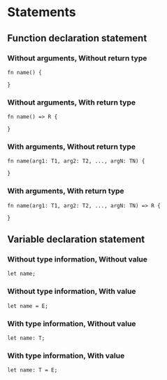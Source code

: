 # Statements

## Function declaration statement

### Without arguments, Without return type

```
fn name() {

}
```

### Without arguments, With return type

```
fn name() => R {

}
```

### With arguments, Without return type

```
fn name(arg1: T1, arg2: T2, ..., argN: TN) {

}
```

### With arguments, With return type

```
fn name(arg1: T1, arg2: T2, ..., argN: TN) => R {

}
```

## Variable declaration statement

### Without type information, Without value

```
let name;
```

### Without type information, With value

```
let name = E;
```

### With type information, Without value

```
let name: T;
```

### With type information, With value

```
let name: T = E;
```
